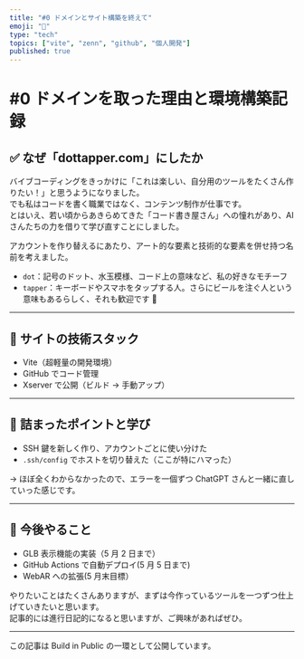```yaml
---
title: "#0 ドメインとサイト構築を終えて"
emoji: "🚀"
type: "tech"
topics: ["vite", "zenn", "github", "個人開発"]
published: true
---
```


# #0 ドメインを取った理由と環境構築記録

## ✅ なぜ「dottapper.com」にしたか

バイブコーディングをきっかけに「これは楽しい、自分用のツールをたくさん作りたい！」と思うようになりました。  
でも私はコードを書く職業ではなく、コンテンツ制作が仕事です。  
とはいえ、若い頃からあきらめてきた「コード書き屋さん」への憧れがあり、AI さんたちの力を借りて学び直すことにしました。

アカウントを作り替えるにあたり、アート的な要素と技術的な要素を併せ持つ名前を考えました。

- `dot`：記号のドット、水玉模様、コード上の意味など、私の好きなモチーフ
- `tapper`：キーボードやスマホをタップする人。さらにビールを注ぐ人という意味もあるらしく、それも歓迎です 🍻

---

## 🔧 サイトの技術スタック

- Vite（超軽量の開発環境）
- GitHub でコード管理
- Xserver で公開（ビルド → 手動アップ）

---

## 🧱 詰まったポイントと学び

- SSH 鍵を新しく作り、アカウントごとに使い分けた
- `.ssh/config` でホストを切り替えた（ここが特にハマった）

→ ほぼ全くわからなかったので、エラーを一個ずつ ChatGPT さんと一緒に直していった感じです。

---

## 🌱 今後やること

- GLB 表示機能の実装（5 月 2 日まで）
- GitHub Actions で自動デプロイ(5 月 5 日まで)
- WebAR への拡張(5 月末目標）

やりたいことはたくさんありますが、まずは今作っているツールを一つずつ仕上げていきたいと思います。  
記事的には進行日記的になると思いますが、ご興味があればぜひ。

---

この記事は Build in Public の一環として公開しています。
